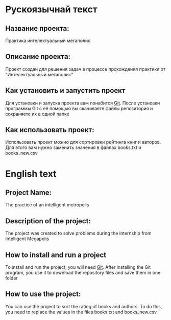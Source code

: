 # Рускоязычнай текст
## Название проекта:
  Практика интелектуальный мегаполис
## Описание проекта:
  Проект создан для решения задач в процессе прохождения практики от "Интелектуальный мегаполис"
## Как установить и запустить проект
Для установки и запуска проекта вам понабится [Git](https://git-scm.com/ "").
После установки программы Git с её помощью вы скачиваете файлы репозитория и сохраняете их в одной папке
## Как использовать проект:
  Использовать проект можно для сортировки рейтинга книг и авторов. Для этого вам нужно заменить значения в файлах books.txt    и books_new.csv 
# English text
## Project Name:
 The practice of an intelligent metropolis
## Description of the project:
 The project was created to solve problems during the internship from Intelligent Megapolis
## How to install and run a project
To install and run the project, you will need [Git](https://git-scm.com/ "").
After installing the Git program, you use it to download the repository files and save them in one folder
## How to use the project:
You can use the project to sort the rating of books and authors. To do this, you need to replace the values in the files books.txt and books_new.csv
